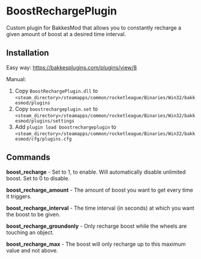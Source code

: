 # BoostRechargePlugin
Custom plugin for BakkesMod that allows you to constantly recharge a given amount of boost at a desired time interval.

## Installation
Easy way: https://bakkesplugins.com/plugins/view/8

Manual:

1. Copy `BoostRechargePlugin.dll` to `<steam_directory>/steamapps/common/rocketleague/Binaries/Win32/bakkesmod/plugins`
2. Copy `boostrechargeplugin.set` to `<steam_directory>/steamapps/common/rocketleague/Binaries/Win32/bakkesmod/plugins/settings`
3. Add `plugin load boostrechargeplugin` to `<steam_directory>/steamapps/common/rocketleague/Binaries/Win32/bakkesmod/cfg/plugins.cfg`

## Commands

**boost_recharge** - Set to 1, to enable. Will automatically disable unlimited boost. Set to 0 to disable.

**boost_recharge_amount** - The amount of boost you want to get every time it triggers.

**boost_recharge_interval** - The time interval (in seconds) at which you want the boost to be given.

**boost_recharge_groundonly** - Only recharge boost while the wheels are touching an object.

**boost_recharge_max** - The boost will only recharge up to this maximum value and not above.